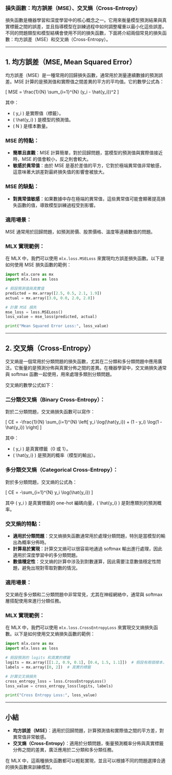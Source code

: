### **損失函數：均方誤差（MSE）、交叉熵（Cross-Entropy）**

損失函數是機器學習和深度學習中的核心概念之一。它用來衡量模型預測結果與真實標籤之間的誤差，並且指導模型在訓練過程中如何調整權重以最小化這些誤差。不同的問題類型和模型結構會使用不同的損失函數，下面將介紹兩個常見的損失函數：均方誤差（MSE）和交叉熵（Cross-Entropy）。

---

## **1. 均方誤差（MSE, Mean Squared Error）**

均方誤差（MSE）是一種常用的回歸損失函數，通常用於測量連續數據的預測誤差。MSE 計算的是預測值和實際值之間差異的平方的平均值。它的數學公式為：

\[
MSE = \frac{1}{N} \sum_{i=1}^{N} (y_i - \hat{y_i})^2
\]

其中：
- \( y_i \) 是實際值（標籤）。
- \( \hat{y_i} \) 是模型的預測值。
- \( N \) 是樣本數量。

### **MSE 的特點**：
- **簡單且直觀**：MSE 計算簡單，對於回歸問題，當模型的預測值與實際值接近時，MSE 的值會較小，反之則會較大。
- **敏感於異常值**：由於 MSE 是基於差值的平方，它對於極端異常值非常敏感，這意味著大誤差對最終損失值的影響會被放大。

### **MSE 的缺點**：
- **對異常值敏感**：如果數據中存在極端的異常值，這些異常值可能會顯著提高損失函數的值，導致模型訓練過程受到影響。

### **適用場景**：
MSE 通常用於回歸問題，如預測房價、股票價格、溫度等連續數值的問題。

### **MLX 實現範例**：

在 MLX 中，我們可以使用 `mlx.loss.MSELoss` 來實現均方誤差損失函數。以下是如何使用 MSE 損失函數的範例：

```python
import mlx.core as mx
import mlx.loss as loss

# 假設預測值與真實值
predicted = mx.array([2.5, 0.5, 2.1, 1.9])
actual = mx.array([3.0, 0.0, 2.0, 2.0])

# 計算 MSE 損失
mse_loss = loss.MSELoss()
loss_value = mse_loss(predicted, actual)

print("Mean Squared Error Loss:", loss_value)
```

---

## **2. 交叉熵（Cross-Entropy）**

交叉熵是一個常用於分類問題的損失函數，尤其在二分類和多分類問題中應用廣泛。它衡量的是預測分佈與真實分佈之間的差異。在機器學習中，交叉熵損失通常與 softmax 函數一起使用，用來處理多類別分類問題。

交叉熵的數學公式如下：

### **二分類交叉熵（Binary Cross-Entropy）**：

對於二分類問題，交叉熵損失函數可以寫作：

\[
CE = -\frac{1}{N} \sum_{i=1}^{N} \left[ y_i \log(\hat{y_i}) + (1 - y_i) \log(1 - \hat{y_i}) \right]
\]

其中：
- \( y_i \) 是真實標籤（0 或 1）。
- \( \hat{y_i} \) 是預測的概率（模型的輸出）。

### **多分類交叉熵（Categorical Cross-Entropy）**：

對於多分類問題，交叉熵的公式為：

\[
CE = -\sum_{i=1}^{N} y_i \log(\hat{y_i})
\]

其中 \( y_i \) 是真實標籤的 one-hot 編碼向量，\( \hat{y_i} \) 是對應類別的預測概率。

### **交叉熵的特點**：
- **適用於分類問題**：交叉熵損失函數通常用於處理分類問題，特別是當模型的輸出為概率分佈時。
- **計算易於實現**：計算交叉熵可以很容易地通過 softmax 輸出進行處理，因此適用於深度學習中的多分類問題。
- **數值穩定性**：交叉熵的計算中涉及到對數運算，因此需要注意數值穩定性問題，避免出現對零取對數的情況。

### **適用場景**：
交叉熵在多分類和二分類問題中非常常見，尤其在神經網絡中，通常與 softmax 層搭配使用來進行分類任務。

### **MLX 實現範例**：

在 MLX 中，我們可以使用 `mlx.loss.CrossEntropyLoss` 來實現交叉熵損失函數。以下是如何使用交叉熵損失函數的範例：

```python
import mlx.core as mx
import mlx.loss as loss

# 假設預測的 logits 和真實的標籤
logits = mx.array([[1.2, 0.9, 0.1], [0.4, 1.5, 1.1]])  # 假設有兩個樣本，三個類別的 logits
labels = mx.array([0, 2])  # 真實的標籤

# 計算交叉熵損失
cross_entropy_loss = loss.CrossEntropyLoss()
loss_value = cross_entropy_loss(logits, labels)

print("Cross Entropy Loss:", loss_value)
```

---

## **小結**

- **均方誤差（MSE）**：適用於回歸問題，計算預測值和實際值之間的平方差，對異常值非常敏感。
- **交叉熵（Cross-Entropy）**：適用於分類問題，衡量預測概率分佈與真實標籤分佈之間的差異，廣泛應用於二分類和多分類任務。

在 MLX 中，這兩種損失函數都可以輕鬆實現，並且可以根據不同的問題選擇合適的損失函數來訓練模型。